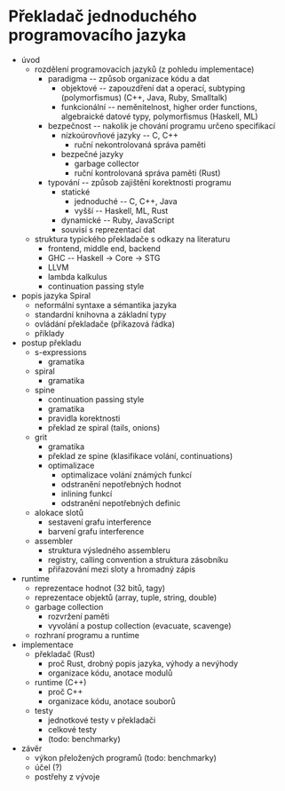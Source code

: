 # Překladač jednoduchého programovacího jazyka

- úvod
  - rozdělení programovacích jazyků (z pohledu implementace)
    - paradigma -- způsob organizace kódu a dat 
      - objektové -- zapouzdření dat a operací, subtyping (polymorfismus) (C++,
        Java, Ruby, Smalltalk)
      - funkcionální -- neměnitelnost, higher order functions, algebraické
        datové typy, polymorfismus (Haskell, ML)
    - bezpečnost -- nakolik je chování programu určeno specifikací
      - nízkoúrovňové jazyky -- C, C++
        - ruční nekontrolovaná správa paměti
      - bezpečné jazyky
        - garbage collector
        - ruční kontrolovaná správa paměti (Rust)
    - typování -- způsob zajištění korektnosti programu
      - statické
        - jednoduché -- C, C++, Java
        - vyšší -- Haskell, ML, Rust
      - dynamické -- Ruby, JavaScript
      - souvisí s reprezentací dat
  - struktura typického překladače s odkazy na literaturu
    - frontend, middle end, backend
    - GHC -- Haskell -> Core -> STG
    - LLVM
    - lambda kalkulus
    - continuation passing style
- popis jazyka Spiral
  - neformální syntaxe a sémantika jazyka
  - standardní knihovna a základní typy
  - ovládání překladače (příkazová řádka)
  - příklady
- postup překladu
  - s-expressions 
    - gramatika
  - spiral 
    - gramatika
  - spine 
    - continuation passing style
    - gramatika
    - pravidla korektnosti
    - překlad ze spiral (tails, onions)
  - grit 
    - gramatika
    - překlad ze spine (klasifikace volání, continuations)
    - optimalizace
      - optimalizace volání známých funkcí
      - odstranění nepotřebných hodnot
      - inlining funkcí
      - odstranění nepotřebných definic
  - alokace slotů 
    - sestavení grafu interference
    - barvení grafu interference
  - assembler 
    - struktura výsledného assembleru
    - registry, calling convention a struktura zásobníku
    - přiřazování mezi sloty a hromadný zápis
- runtime
  - reprezentace hodnot (32 bitů, tagy)
  - reprezentace objektů (array, tuple, string, double)
  - garbage collection 
    - rozvržení paměti
    - vyvolání a postup collection (evacuate, scavenge)
  - rozhraní programu a runtime
- implementace
  - překladač (Rust) 
    - proč Rust, drobný popis jazyka, výhody a nevýhody
    - organizace kódu, anotace modulů
  - runtime (C++) 
    - proč C++
    - organizace kódu, anotace souborů
  - testy
    - jednotkové testy v překladači
    - celkové testy
    - (todo: benchmarky)
- závěr
  - výkon přeložených programů (todo: benchmarky)
  - účel (?)
  - postřehy z vývoje
